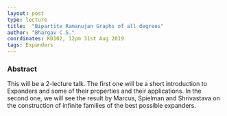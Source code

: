```yaml
---
layout: post
type: lecture
title:  "Bipartite Ramanujan Graphs of all degrees"
author: "Bhargav C.S."
coordinates: KD102, 12pm 31st Aug 2019
tags: Expanders
---
```

### Abstract

This will be a 2-lecture talk. The first one will be a short introduction to Expanders and some of their properties and their applications. In the second one, we will see the result by Marcus, Spielman and Shrivastava on the construction of infinite families of the best possible expanders. 
